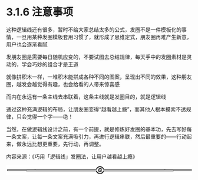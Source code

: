 # 3.1.6 注意事项

这种逻辑线还有很多，暂时不给大家总结太多的公式，发圈不是一件模板化的事情，一旦用某种发圈模板套用习惯了，就形成了思维定式，朋友圈再难产生新意，用户也会逐渐看腻

发朋友圈是需要每日随机应变的，不要试图去总结规律，每天手中的发圈素材是灵动的，学会巧妙的组合才是王道

就像拼积木一样，一堆积木能拼成各种不同的图案，呈现出不同的效果，这种朋友圈，越发会越觉得有趣，也会给看的人带来惊喜感

而内在永远有一条主线去串联着，这条主线就是发圈目的，就是逻辑线

通过这种充满逻辑的布局，让朋友圈变得“越看越上瘾”，而其他人根本摸索不透规律，只会觉得一个字——绝！

当然，在做逻辑线设计之前，有一个前提，就是修炼好发圈的基本功，先去写好每一条文案，让每一条文案充满吸引力，再进行逻辑串联，然后最重要的——行动起来，做永远比想更重要，先行动，再调整。

内容来源：《巧用「逻辑线」发圈法，让用户越看越上瘾》

![](img/2353e49c541c9280d72f015ad0b89ff5.png)